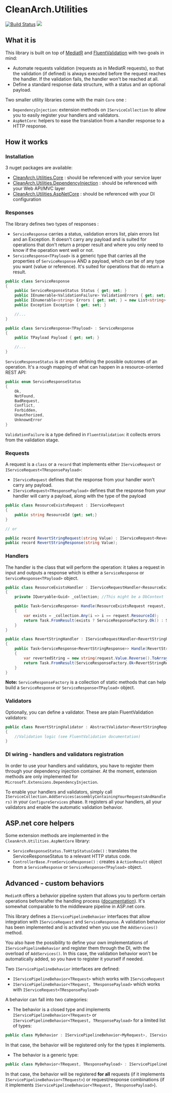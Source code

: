 # CleanArch.Utilities

[![Build Status](https://guhke.visualstudio.com/CleanArch.Utilities/_apis/build/status/poneymusical.CleanArch.Utilities%20master%20build?branchName=master)](https://guhke.visualstudio.com/CleanArch.Utilities/_build/latest?definitionId=12&branchName=master)
![](https://img.shields.io/nuget/v/CleanArch.Utilities.Core?label=nuget.org)

## What it is

This library is built on top of [MediatR](https://github.com/jbogard/MediatR) and [FluentValidation](https://github.com/FluentValidation/FluentValidation) with two goals in mind:

- Automate requests validation (requests as in MediatR requests), so that the validation (if defined) is always executed before the request reaches the handler. If the validation fails, the handler won't be reached at all.
- Define a standard response data structure, with a status and an optional payload.

Two smaller utility libraries come with the main `Core` one :

- `DependencyInjection`: extension methods on `IServiceCollection` to allow you to easily register your handlers and validators.
- `AspNetCore`: helpers to ease the translation from a handler response to a HTTP response.

## How it works

### Installation

3 nuget packages are available:

- [CleanArch.Utilities.Core](https://www.nuget.org/packages/CleanArch.Utilities.Core/) : should be referenced with your service layer
- [CleanArch.Utilities.DependencyInjection](https://www.nuget.org/packages/CleanArch.Utilities.DependencyInjection/) : should be referenced with your Web API/MVC layer
- [CleanArch.Utilities.AspNetCore](https://www.nuget.org/packages/CleanArch.Utilities.AspNetCore/) : should be referenced with your DI configuration

### Responses

The library defines two types of responses :

- `ServiceResponse` carries a status, validation errors list, plain errors list and an Exception. It doesn't carry any payload and is suited for operations that don't return a proper result and where you only need to know if the operation went well or not.
- `ServiceResponse<TPayload>` is a generic type that carries all the properties of `ServiceResponse` AND a payload, which can be of any type you want (value or reference). It's suited for operations that do return a result.

```csharp
public class ServiceResponse
{
    public ServiceResponseStatus Status { get; set; }
    public IEnumerable<ValidationFailure> ValidationErrors { get; set; } = new List<ValidationFailure>();
    public IEnumerable<string> Errors { get; set; } = new List<string>();
    public Exception Exception { get; set; }

    //...
}

public class ServiceResponse<TPayload> : ServiceResponse
{
    public TPayload Payload { get; set; }

    //...
}
```

`ServiceResponseStatus` is an enum defining the possible outcomes of an operation. It's a rough mapping of what can happen in a resource-oriented REST API:

```csharp
public enum ServiceResponseStatus
{
    Ok,
    NotFound,
    BadRequest,
    Conflict,
    Forbidden,
    Unauthorized,
    UnknownError
}
```

`ValidationFailure` is a type defined in `FluentValidation`: it collects errors from the validation stage.

### Requests

A request is a `class` or a `record` that implements either `IServiceRequest` or `IServiceRequest<TResponsePayload>`:

- `IServiceRequest` defines that the response from your handler won't carry any payload.
- `IServiceRequest<TResponsePayload>` defines that the response from your handler will carry a payload, along with the type of the payload

```csharp
public class ResourceExistsRequest : IServiceRequest
{
    public string ResourceId {get; set;}
}

// or

public record RevertStringRequest(string Value) : IServiceRequest<RevertStringResponse>;
public record RevertStringResponse(string Value);
```

### Handlers

The handler is the class that will perform the operation: it takes a request in input and outputs a response which is either a `ServiceResponse` or `ServiceResponse<TPayload>` object.

```csharp
public class ResourceExistsHandler : IServiceRequestHandler<ResourceExistsRequest>
{
    private IQueryable<Guid> _collection; //This might be a DbContext

    public Task<ServiceResponse> Handle(ResourceExistsRequest request, CancellationToken cancellationToken)
    {
        var exists = _collection.Any(i => i == request.ResourceId);
        return Task.FromResult(exists ? ServiceResponseFactory.Ok() : ServiceResponseFactory.NotFound());
    }
}
```

```csharp
public class RevertStringHandler : IServiceRequestHandler<RevertStringRequest, RevertStringResponse>
{
    public Task<ServiceResponse<RevertStringResponse>> Handle(RevertStringRequest request, CancellationToken cancellationToken)
    {
        var revertedString = new string(request.Value.Reverse().ToArray());
        return Task.FromResult(ServiceResponseFactory.Ok<RevertStringResponse>(new RevertStringResponse(revertedString)));
    }
}
```

**Note:** `ServiceResponseFactory` is a collection of static methods that can help build a `ServiceResponse` or `ServiceResponse<TPayload>` object.

### Validators

Optionally, you can define a validator. These are plain FluentValidation validators:

```csharp
public class RevertStringValidator : AbstractValidator<RevertStringRequest>
{
    //Validation logic (see FluentValidation documentation)
}
```

### DI wiring - handlers and validators registration

In order to use your handlers and validators, you have to register them through your dependency injection container. At the moment, extension methods are only implemented for `Microsoft.Extensions.DependencyInjection`.

To enable your handlers and validators, simply call `IServiceCollection.AddServices(assemblyContainingYourRequestsAndHandlers)` in your `ConfigureServices` phase. It registers all your handlers, all your validators and enable the automatic validation behavior.

## ASP.net core helpers

Some extension methods are implemented in the `CleanArch.Utilities.AspNetCore` library:

- `ServiceResponseStatus.ToHttpStatusCode()` : translates the ServiceResponseStatus to a relevant HTTP status code.
- `ControllerBase.FromServiceResponse()` : creates a `ActionResult` object from a `ServiceResponse` or `ServiceResponse<TPayload>` object.

## Advanced - custom behaviors

`MediatR` offers a behavior pipeline system that allows you to perform certain operations before/after the handling process ([documentation](https://github.com/jbogard/MediatR/wiki/Behaviors)). It's somewhat comparable to the middleware pipeline in ASP.net core.

This library defines a `IServicePipelineBehavior` interfaces that allow integration with `IServiceRequest` and `ServiceResponse`. A validation behavior has been implemented and is activated when you use the `AddServices()` method.

You also have the possibility to define your own implementations of `IServicePipelineBehavior` and register them through the DI, with the overload of `AddServices()`. In this case, the validation behavior won't be automatically added, so you have to register it yourself if needed.

Two `IServicePipelineBehavior` interfaces are defined:

- `IServicePipelineBehavior<TRequest>` which works with `IServiceRequest`
- `IServicePipelineBehavior<TRequest, TResponsePayload>` which works with `IServiceRequest<TResponsePayload>`

A behavior can fall into two categories:

- The behavior is a closed type and implements `IServicePipelineBehavior<TRequest>` or `IServicePipelineBehavior<TRequest, TResponsePayload>` for a limited list of types:

```csharp
public class MyBehavior : IServicePipelineBehavior<MyRequest>, IServicePipelineBehavior<MyOtherRequest>
```

In that case, the behavior will be registered only for the types it implements.

- The behavior is a generic type:

```csharp
public class MyBehavior<TRequest, TResponsePayload> : IServicePipelineBehavior<TRequest, TResponsePayload>
```

In that case, the behavior will be registered **for all** requests (if it implements `IServicePipelineBehavior<TRequest>`) or request/response combinations (if it implements `IServicePipelineBehavior<TRequest, TResponsePayload>`).
